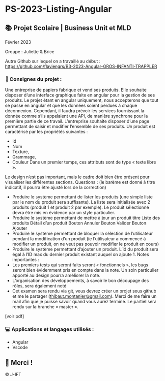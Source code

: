 # PS-2023-Listing-Angular

## 📚 Projet Scolaire | Business Unit et MLD

Février 2023

Groupe : Juliette & Brice

Autre Github sur lequel on a travaillé au début : https://github.com/flaviengrs/B3-2023-Angular-GROS-INFANTI-TRAPPLER

### 📌 Consignes du projet : 

Une entreprise de papiers fabrique et vend ses produits.
Elle souhaite disposer d’une interface graphique faite en angular pour la gestion de ses produits.
Le projet étant en angular uniquement, nous accepterons que tout se passe en angular et que les données soient perdues à chaque déconnexion. Cependant, il faudra prévoir les services fournissant la donnée comme s’ils appelaient une API, de manière synchrone pour la première partie de ce travail.
L’entreprise souhaite disposer d’une page permettant de saisir et modifier l’ensemble de ses produits.
Un produit est caractérisé par les propriétés suivantes :
- Id
- Nom
- Texture,
- Grammage,
- Couleur
Dans un premier temps, ces attributs sont de type « texte libre ».

Le design n’est pas important, mais le cadre doit bien être présent pour visualiser les différentes sections.
Questions : (le barème est donné à titre indicatif, il pourra être ajusté lors de la correction)
- Produire le système permettant de lister les produits (une simple liste par le nom du produit sera suffisante). La liste sera initialisée avec 2 produits (produit 1 et produit 2 par exemple). Le produit sélectionné devra être mis en évidence par un style particulier.
- Produire le système permettant de mettre à jour un produit
titre
Liste des produits
Détail d’un
produit
Bouton Annuler
Bouton Valider
Bouton Ajouter
- Produire le système permettant de bloquer la sélection de l’utilisateur pendant la modification d’un produit (ie l’utilisateur a commencé à modifier un produit, on ne veut pas pouvoir modifier le produit en cours)
- Produire le système permettant d’ajouter un produit. L’id du produit sera égal à l’ID max du dernier produit existant auquel on ajoute 1.
Notes importantes :
- Les premiers tests qui seront faits seront « fonctionnels », les bugs seront bien évidemment pris en compte dans la note. Un soin particulier apporté au design pourra améliorer la note.
- L’organisation des développements, à savoir le bon découpage des rôles, sera également noté
- Cet examen sera rendu via git, vous devrez créer un projet sous github et me le partager (thibaut.montanier@gmail.com). Merci de me faire un mail afin que je puisse savoir quand vous aurez terminé. Le partiel sera rendu sur la branche « master ».

[voir pdf]


### 💻 Applications et langages utilisés :

+ Angular
+ Vscode



## 🌸 Merci !
© J-IFT
